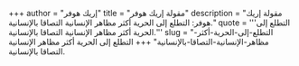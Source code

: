 +++
author = "إريك هوفر"
title = "مقولة إريك هوفر"
description = "مقولة إريك هوفر: التطلع إلى الحرية أكثر مظاهر الإنسانية التصاقا بالإنسانية."
quote = '''التطلع إلى الحرية أكثر مظاهر الإنسانية التصاقا بالإنسانية.'''
slug = "التطلع-إلى-الحرية-أكثر-مظاهر-الإنسانية-التصاقا-بالإنسانية"
+++
التطلع إلى الحرية أكثر مظاهر الإنسانية التصاقا بالإنسانية.
